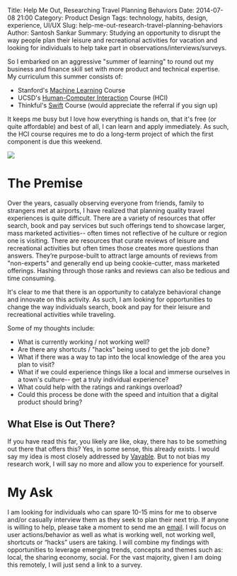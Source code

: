 Title: Help Me Out, Researching Travel Planning Behaviors
Date: 2014-07-08 21:00
Category: Product Design
Tags: technology, habits, design, experience, UI/UX
Slug: help-me-out-research-travel-planning-behaviors
Author: Santosh Sankar
Summary: Studying an opportunity to disrupt the way people plan their leisure and recreational activities for vacation and looking for individuals to help take part in observations/interviews/surveys.

So I embarked on an aggressive "summer of learning" to round out my business and finance skill set with more product and technical expertise. My curriculum this summer consists of:

* Stanford's <a href="https://class.coursera.org/ml-006/auth/auth_redirector?type=login&subtype=normal" target="_blank">Machine Learning</a> Course
* UCSD's <a href="https://class.coursera.org/hciucsd-005/auth/auth_redirector?type=login&subtype=normal" target="_blank">Human-Computer Interaction</a> Course (HCI)
* Thinkful's <a href="http://www.thinkful.com/" blank="_blank">Swift</a> Course (would appreciate the referral if you sign up)

It keeps me busy but I love how everything is hands on, that it's free (or quite affordable) and best of all, I can learn and apply immediately. As such, the HCI course requires me to do a long-term project of which the first component is due this weekend.

<img src="/../../../../images/HIpool.jpeg" align = "center">

# The Premise

Over the years, casually observing everyone from friends, family to strangers met at airports, I have realized that planning quality travel experiences is quite difficult. There are a variety of resources that offer search, book and pay services but such offerings tend to showcase larger, mass marketed activities-- often times not reflective of he culture or region one is visiting. There are resources that curate reviews of leisure and recreational activities but often times those creates more questions than answers. They’re purpose-built to attract large amounts of reviews from "non-experts" and generally end up being cookie-cutter, mass marketed offerings. Hashing through those ranks and reviews can also be tedious and time consuming.

It's clear to me that there is an opportunity to catalyze behavioral change and innovate on this activity. As such, I am looking for opportunities to change the way individuals search, book and pay for their leisure and recreational activities while traveling.

Some of my thoughts include:

* What is currently working / not working well?
* Are there any shortcuts / "hacks" being used to get the job done?
* What if there was a way to tap into the local knowledge of the area you plan to visit?
* What if we could experience things like a local and immerse ourselves in a town's culture-- get a truly individual experience?
* What could help with the ratings and rankings overload?
* Could this process be done with the speed and intuition that a digital product should bring?

## What Else is Out There?

If you have read this far, you likely are like, okay, there has to be something out there that offers this? Yes, in some sense, this already exists. I would say my idea is most closely addressed by <a href ="https://www.vayable.com/" target="_blank">Vayable</a>. But to not bias my research work, I will say no more and allow you to experience for yourself.

# My Ask

I am looking for individuals who can spare 10-15 mins for me to observe and/or casually interview them as they seek to plan their next trip. If anyone is willing to help, please take a moment to send me an <a href="mailto:santoshsankar@gmail.com">email</a>. I will focus on user actions/behavior as well as what is working well, not working well, shortcuts or “hacks” users are taking. I will combine my findings with opportunities to leverage emerging trends, concepts and themes such as: local, the sharing economy, social. For the vast majority, given I am doing this remotely, I will just send a link to a survey.